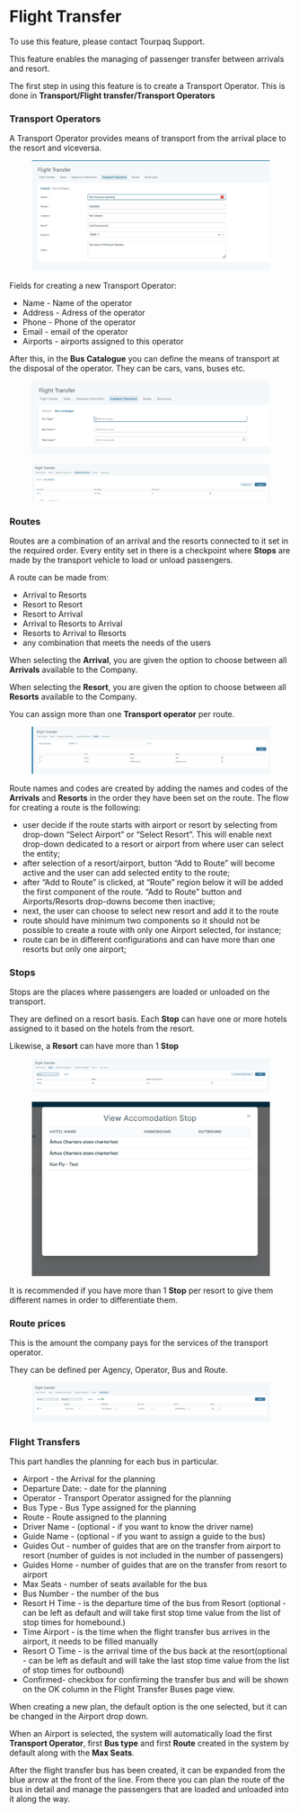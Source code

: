 # Flight Transfer

To use this feature, please contact Tourpaq Support.

This feature enables the managing of passenger transfer between arrivals and resort.

The first step in using this feature is to create a Transport Operator. This is done in **Transport/Flight transfer/Transport Operators**

### Transport Operators <a href="#transport-operators" id="transport-operators"></a>

A Transport Operator provides means of transport from the arrival place to the resort and viceversa.

<figure><img src="../.gitbook/assets/image (4) (1) (1) (1) (1) (1) (1) (1) (1) (1).png" alt=""><figcaption></figcaption></figure>

Fields for creating a new Transport Operator:

* Name - Name of the operator
* Address - Adress of the operator
* Phone - Phone of the operator
* Email - email of the operator
* Airports - airports assigned to this operator

After this, in the **Bus Catalogue** you can define the means of transport at the disposal of the operator. They can be cars, vans, buses etc.

<figure><img src="../.gitbook/assets/image (5) (1) (1) (1) (1) (1) (1) (1) (1) (1).png" alt=""><figcaption></figcaption></figure>

<figure><img src="../.gitbook/assets/image (6) (1) (1) (1) (1) (1) (1).png" alt=""><figcaption></figcaption></figure>

### Routes <a href="#routes" id="routes"></a>

Routes are a combination of an arrival and the resorts connected to it set in the required order. Every entity set in there is a checkpoint where **Stops** are made by the transport vehicle to load or unload passengers.

A route can be made from:

* Arrival to Resorts
* Resort to Resort
* Resort to Arrival
* Arrival to Resorts to Arrival
* Resorts to Arrival to Resorts
* any combination that meets the needs of the users

When selecting the **Arrival**, you are given the option to choose between all **Arrivals** available to the Company.

When selecting the **Resort**, you are given the option to choose between all **Resorts** available to the Company.

You can assign more than one **Transport operator** per route.

<figure><img src="../.gitbook/assets/image (7) (1) (1) (1) (1) (1) (1).png" alt=""><figcaption></figcaption></figure>

Route names and codes are created by adding the names and codes of the **Arrivals** and **Resorts** in the order they have been set on the route. The flow for creating a route is the following:

* user decide if the route starts with airport or resort by selecting from drop-down “Select Airport” or “Select Resort”. This will enable next drop-down dedicated to a resort or airport from where user can select the entity;
* after selection of a resort/airport, button “Add to Route” will become active and the user can add selected entity to the route;
* after “Add to Route” is clicked, at “Route” region below it will be added the first component of the route. “Add to Route” button and Airports/Resorts drop-downs become then inactive;
* next, the user can choose to select new resort and add it to the route
* route should have minimum two components so it should not be possible to create a route with only one Airport selected, for instance;
* route can be in different configurations and can have more than one resorts but only one airport;

### Stops <a href="#stops" id="stops"></a>

Stops are the places where passengers are loaded or unloaded on the transport.

They are defined on a resort basis. Each **Stop** can have one or more hotels assigned to it based on the hotels from the resort.

Likewise, a **Resort** can have more than 1 **Stop**

<figure><img src="../.gitbook/assets/image (8) (1) (1) (1) (1) (1) (1).png" alt=""><figcaption></figcaption></figure>

<figure><img src="../.gitbook/assets/image (9) (1) (1) (1) (1) (1).png" alt=""><figcaption></figcaption></figure>

It is recommended if you have more than 1 **Stop** per resort to give them different names in order to differentiate them.

### Route prices <a href="#route-prices" id="route-prices"></a>

This is the amount the company pays for the services of the transport operator.

They can be defined per Agency, Operator, Bus and Route.

<figure><img src="../.gitbook/assets/image (10) (1) (1) (1) (1) (1).png" alt=""><figcaption></figcaption></figure>

### Flight Transfers <a href="#flight-transfers" id="flight-transfers"></a>

This part handles the planning for each bus in particular.

* Airport - the Arrival for the planning
* Departure Date: - date for the planning
* Operator - Transport Operator assigned for the planning
* Bus Type - Bus Type assigned for the planning
* Route - Route assigned to the planning
* Driver Name - (optional - if you want to know the driver name)
* Guide Name - (optional - if you want to assign a guide to the bus)
* Guides Out - number of guides that are on the transfer from airport to resort (number of guides is not included in the number of passengers)
* Guides Home - number of guides that are on the transfer from resort to airport
* Max Seats - number of seats available for the bus
* Bus Number - the number of the bus
* Resort H Time - is the departure time of the bus from Resort (optional - can be left as default and will take first stop time value from the list of stop times for homebound.)
* Time Airport - is the time when the flight transfer bus arrives in the airport, it needs to be filled manually
* Resort O Time - is the arrival time of the bus back at the resort(optional - can be left as default and will take the last stop time value from the list of stop times for outbound)
* Confirmed- checkbox for confirming the transfer bus and will be shown on the OK column in the Flight Transfer Buses page view.

When creating a new plan, the default option is the one selected, but it can be changed in the Airport drop down.

When an Airport is selected, the system will automatically load the first **Transport Operator**, first **Bus type** and first **Route** created in the system by default along with the **Max Seats**.

After the flight transfer bus has been created, it can be expanded from the blue arrow at the front of the line. From there you can plan the route of the bus in detail and manage the passengers that are loaded and unloaded into it along the way.
